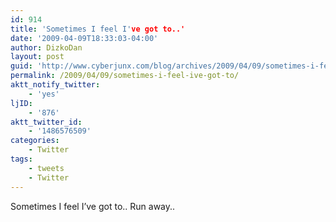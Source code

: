 ```yaml
---
id: 914
title: 'Sometimes I feel I've got to..'
date: '2009-04-09T18:33:03-04:00'
author: DizkoDan
layout: post
guid: 'http://www.cyberjunx.com/blog/archives/2009/04/09/sometimes-i-feel-ive-got-to/'
permalink: /2009/04/09/sometimes-i-feel-ive-got-to/
aktt_notify_twitter:
    - 'yes'
ljID:
    - '876'
aktt_twitter_id:
    - '1486576509'
categories:
    - Twitter
tags:
    - tweets
    - Twitter
---
```


Sometimes I feel I’ve got to.. Run away..